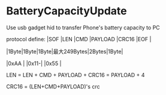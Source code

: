 # BatteryCapacityUpdate
Use usb gadget hid to transfer Phone's battery capacity to PC

protocol define:
|SOF  |LEN  |CMD  |PAYLOAD     |CRC16 |EOF  |

|1Byte|1Byte|1Byte|最大249Bytes|2Bytes|1Byte|

|0xAA |     |0x11-|                   |0x55 |

LEN = LEN + CMD + PAYLOAD + CRC16 = PAYLOAD + 4

CRC16 = (LEN+CMD+PAYLOAD)'s crc
